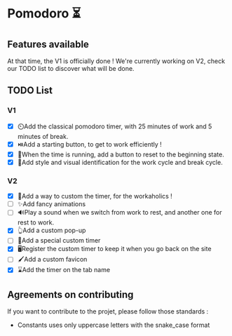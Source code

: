 # Pomodoro ⏳

## Features available

At that time, the V1 is officially done ! We're currently working on V2, check our TODO list to discover what will be done.

## TODO List

### V1

-   [x] ⏲️Add the classical pomodoro timer, with 25 minutes of work and 5 minutes of break.
-   [x] ⏯️Add a starting button, to get to work efficiently !
-   [x] 🏃When the time is running, add a button to reset to the beginning state.
-   [x] 🪪Add style and visual identification for the work cycle and break cycle.

### V2

-   [x] 📝Add a way to custom the timer, for the workaholics !
-   [ ] ✨Add fancy animations
-   [ ] :loud_sound:Play a sound when we switch from work to rest, and another one for rest to work.
-   [x] :point_up_2:Add a custom pop-up
-   [ ] 🤫Add a special custom timer
-   [x] 🖥️Register the custom timer to keep it when you go back on the site
-   [ ] 🖌️Add a custom favicon
-   [x] ⌛Add the timer on the tab name

## Agreements on contributing

If you want to contribute to the projet, please follow those standards :

-   Constants uses only uppercase letters with the snake_case format
